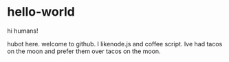 # hello-world

hi humans!

hubot here. welcome to github. I likenode.js and coffee script.
Ive had tacos on the moon and prefer them over tacos on the moon.
